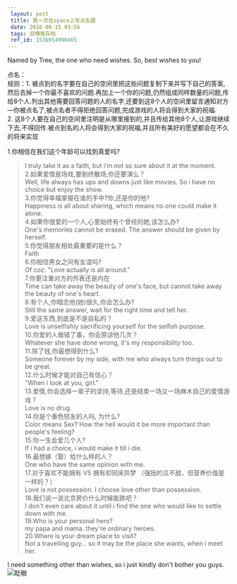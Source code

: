 ```yaml
---
 layout: post
 title: 第一次在space上写点名题
 date: 2018-09-15 03:56
 tags: 旧博客存档
 ref_id: 1536954990465
---
```

Named by Tree, the one who need wishes. So, best wishes to you!

点名：  
规则：1.
被点到的名字要在自己的空间里把这些问题复制下来并写下自己的答案,然后去掉一个你最不喜欢的问题.再加上一个你的问题,仍然组成同样数量的问题,传给8个人.列出其他需要回答问题的人的名字,还要到这8个人的空间里留言通知对方—你被点名了,被点名者不得拒绝回答问题,完成游戏的人将会得到大家的祝福.  
        2\. 这8个人要在自己的空间里注明是从哪里接到的,并且传给其他8个人,让游戏继续下去,不得回传.被点到名的人将会得到大家的祝福,并且所有美好的愿望都会在不久的将来实现  
  
1.你相信在我们这个年龄可以找到真爱吗?  
>I truly take it as a faith, but i'm not so sure about it at the moment.  
2.如果爱情是场戏,要剧终散场,你还要演么？  
>Well, life always has ups and downs just like movies. So i have no choice but
enjoy the show.  
3.你觉得幸福掌握在谁的手中?你,还是你的他?  
>Happiness is all about sharing, which means no one could make it alone.  
4.如果你很爱的一个人,心里始终有个曾经的她,该怎么办?  
>One's memories cannot be erased. The answer should be given by herself.  
5.你觉得朋友相处最重要的是什么？  
>Faith  
6.你相信男女之间有友谊吗?  
>Of coz. "Love actually is all around."  
7.你更注重对方的外表还是内在  
>Time can take away the beauty of one's face, but cannot take away the beauty
of one's heart.  
8.有个人,你暗恋他(她)很久,你会怎么办?  
>Still the same answer, wait for the right time and tell her.  
9.爱这东西,到底是不是自私的？  
>Love is unselfishly sacrificing yourself for the selfish purpose.  
10.你爱的人做错了事，你会原谅他几次？  
>Whatever she have done wrong, it's my responsibility too.  
11.除了钱,你最想得到什么?  
>Someone forever by my side, with me who always turn things out to be great.  
12.什么时候才能对自己有信心？  
>"When i look at you, girl."  
13.爱情,你会选择一辈子的坚持,等待,还是结束一场又一场麻木自己的爱情游戏？  
>Love is no drug.  
14.你是个重色轻友的人吗, 为什么?  
>Color means Sex? How the hell would it be more important than people's
feeling?  
15.你一生会爱几个人?  
>If i had a choice, i would make it till i die.  
16.最想嫁（娶）给什么样的人？  
>One who have the same opinion with me.  
17.对于喜欢不能拥有 VS 拥有却同床异梦 （强扭的瓜不甜，但营养价值是一样的？）  
>Love is not possession. I choose love other than possession.  
18.我们说一说北京房价什么时候能跌吧？  
>I don't even care about it until i find the one who would like to settle down
with me.  
19.Who is your personal hero?  
>my papa and mama. they're ordinary heroes.  
20.Where is your dream place to visit?  
>Not a travelling guy... so it may be the place she wants, when i meet her.

I need something other than wishes, so i just kindly don't bother you guys.
![眨眼](http://imglf6.nosdn0.126.net/img/d3RhVFdGTXZTU3FWYjUvU0NEZTFhdHhmWnFEQUNJbVN0NXZTMFNxOVZzOTBNdVlDdWlZVERRPT0.gif)

